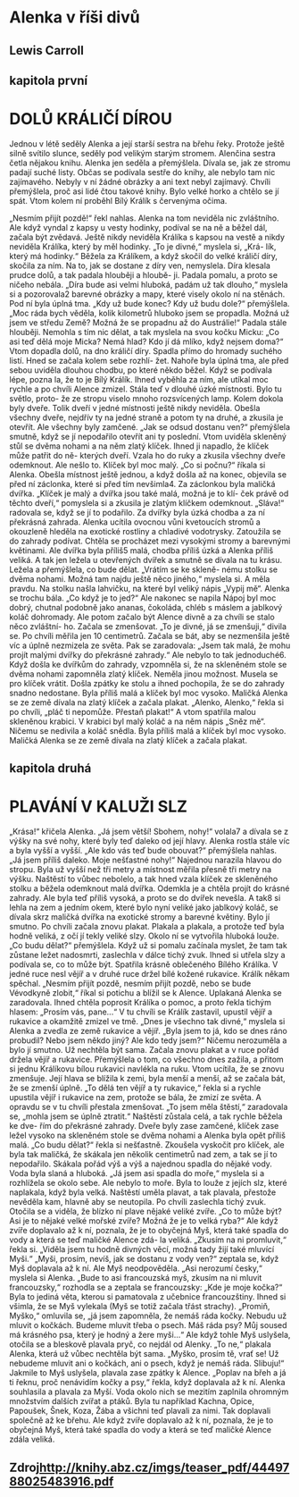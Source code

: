 ﻿# Alenka v říši divů

## Lewis Carroll

## kapitola první

# DOLŮ KRÁLIČÍ DÍROU

Jednou v létě seděly Alenka a její starší sestra na břehu řeky. Protože ještě silně svítilo slunce, seděly pod velikým starým stromem. Alenčina sestra četla nějakou knihu. Alenka jen seděla a přemýšlela. Dívala se, jak ze stromu padají suché listy.
Občas se podívala sestře do knihy, ale nebylo tam nic zajímavého. Nebyly v ní žádné obrázky a ani text nebyl zajímavý. Chvíli přemýšlela, proč asi lidé čtou takové knihy. Bylo velké horko a chtělo se jí spát. Vtom kolem ní proběhl Bílý Králík s červenýma očima.

„Nesmím přijít pozdě!“ řekl nahlas. Alenka na tom neviděla nic zvláštního. Ale když vyndal z kapsy u vesty hodinky, podíval se na ně a běžel dál, začala být zvědavá. Ještě nikdy neviděla Králíka s kapsou na vestě a nikdy neviděla Králíka, který by měl hodinky. „To je divné,“ myslela si, „Krá- lík, který má hodinky.“ Běžela za Králíkem, a když skočil do velké králičí díry, skočila za ním. Na to, jak se dostane z díry ven, nemyslela.
Díra klesala prudce dolů, a tak padala hlouběji a hloubě- ji. Padala pomalu, a proto se ničeho nebála. „Díra bude asi velmi hluboká, padám už tak dlouho,“ myslela si a pozorovala2 barevné obrázky a mapy, které visely okolo ní na stěnách. Pod ní byla úplná tma. „Kdy už bude konec? Kdy už budu dole?“ přemýšlela. „Moc ráda bych věděla, kolik kilometrů hluboko jsem se propadla. Možná už jsem ve středu Země? Možná že se propadnu až do Austrálie!“ Padala stále hlouběji. Nemohla s tím nic dělat, a tak myslela na svou kočku Micku: „Co asi teď dělá moje Micka? Nemá hlad? Kdo jí dá mlíko, když nejsem doma?“ Vtom dopadla dolů, na dno králičí díry. Spadla přímo do hromady suchého listí. Hned se začala kolem sebe rozhlí- žet. Nahoře byla úplná tma, ale před sebou uviděla dlouhou chodbu, po které někdo běžel. Když se podívala lépe, pozna la, že to je Bílý Králík. Ihned vyběhla za ním, ale utíkal moc rychle a po chvíli Alence zmizel. Stála teď v dlouhé úzké místnosti. Bylo tu světlo, proto- že ze stropu viselo mnoho rozsvícených lamp. Kolem dokola byly dveře. Tolik dveří v jedné místnosti ještě nikdy neviděla. Obešla všechny dveře, nejdřív ty na jedné straně a potom ty na druhé, a zkusila je otevřít. Ale všechny byly zamčené. „Jak se odsud dostanu ven?“ přemýšlela smutně, když se jí nepodařilo otevřít ani ty poslední.
Vtom uviděla skleněný stůl se dvěma nohami a na něm zlatý klíček. Ihned ji napadlo, že klíček může patřit do ně- kterých dveří. Vzala ho do ruky a zkusila všechny dveře odemknout. Ale nešlo to. Klíček byl moc malý. „Co si počnu?“ říkala si Alenka. Obešla místnost ještě jednou, a když došla až na konec, objevila se před ní záclonka, které si před tím nevšimla4. Za záclonkou byla maličká dvířka.
„Klíček je malý a dvířka jsou také malá, možná je to klí- ček právě od těchto dveří,“ pomyslela si a zkusila je zlatým klíčkem odemknout. „Sláva!“ radovala se, když se jí to podařilo. Za dvířky byla úzká chodba a za ní překrásná zahrada. Alenka ucítila ovocnou vůni kvetoucích stromů a okouzleně hleděla na exotické rostliny a chladivé vodotrysky. Zatoužila se do zahrady podívat. Chtěla se procházet mezi vysokými stromy a barevnými květinami. Ale dvířka byla příliš5 malá, chodba příliš úzká a Alenka příliš veliká. A tak jen ležela u otevřených dvířek a smutně se dívala na tu krásu. Ležela a přemýšlela, co bude dělat. „Vrátím se ke skleně- nému stolku se dvěma nohami. Možná tam najdu ještě něco jiného,“ myslela si. A měla pravdu. Na stolku našla lahvičku, na které byl veliký nápis „Vypij mě“. Alenka se trochu bála. „Co když je to jed?“ Ale nakonec se napila Nápoj byl moc dobrý, chutnal podobně jako ananas, čokoláda, chléb s máslem a jablkový koláč dohromady. Ale potom začalo být Alence divně a za chvíli se stalo něco zvláštní- ho. Začala se zmenšovat. „To je divné, já se zmenšuji,“ divila se. Po chvíli měřila jen 10 centimetrů. Začala se bát, aby se nezmenšila ještě víc a úplně nezmizela ze světa. Pak se zaradovala: „Jsem tak malá, že mohu projít malými dvířky do překrásné zahrady.“ Ale nebylo to tak jednoduché6. Když došla ke dvířkům do zahrady, vzpomněla si, že na skleněném stole se dvěma nohami zapomněla zlatý klíček. Neměla jinou možnost. Musela se pro klíček vrátit. Došla zpátky ke stolu a ihned pochopila, že se do zahrady snadno nedostane. Byla příliš malá a klíček byl moc vysoko. Maličká Alenka se ze země dívala na zlatý klíček a začala plakat. „Alenko, Alenko,“ řekla si po chvíli, „pláč ti nepomůže. Přestaň plakat!“ A vtom spatřila malou skleněnou krabici. V krabici byl malý koláč a na něm nápis „Sněz mě“. Ničemu se nedivila a koláč snědla. Byla příliš malá a klíček byl moc vysoko. Maličká Alenka se ze země dívala na zlatý klíček a začala plakat.

## kapitola druhá

# PLAVÁNÍ V KALUŽI SLZ

 „Krása!“ křičela Alenka. „Já jsem větší! Sbohem, nohy!“ volala7 a dívala se z výšky na své nohy, které byly teď daleko od její hlavy. Alenka rostla stále víc a byla vyšší a vyšší. „Ale kdo vás teď bude obouvat?“ přemýšlela nahlas. „Já jsem příliš daleko. Moje nešťastné nohy!“ Najednou narazila hlavou do stropu. Byla už vyšší než tři metry a místnost měřila přesně tři metry na výšku. Naštěstí to vůbec nebolelo, a tak hned vzala klíček ze skleněného stolku a běžela odemknout malá dvířka. Odemkla je a chtěla projít do krásné zahrady. Ale byla teď příliš vysoká, a proto se do dvířek nevešla. A tak8 si lehla na zem a jedním okem, které bylo nyní veliké jako jablkový koláč, se dívala skrz maličká dvířka na exotické stromy a barevné květiny. Bylo jí smutno. Po chvíli začala znovu plakat. Plakala a plakala, a protože teď byla hodně veliká, z očí jí tekly veliké slzy. Okolo ní se vytvořila hluboká louže. „Co budu dělat?“ přemýšlela. Když už si pomalu začínala myslet, že tam tak zůstane ležet nadosmrti, zaslechla v dálce tichý zvuk. Ihned si utřela slzy a podívala se, co to může být. Spatřila krásně oblečeného Bílého Králíka. V jedné ruce nesl vějíř a v druhé ruce držel bílé kožené rukavice. Králík někam spěchal. „Nesmím přijít pozdě, nesmím přijít pozdě, nebo se bude Vévodkyně zlobit,“ říkal si potichu a blížil se k Alence. Uplakaná Alenka se zaradovala. Ihned chtěla poprosit Králíka o pomoc, a proto řekla tichým hlasem: „Prosím vás, pane...“ V tu chvíli se Králík zastavil, upustil vějíř a rukavice a okamžitě zmizel ve tmě.
„Dnes je všechno tak divné,“ myslela si Alenka a zvedla ze země rukavice a vějíř. „Byla jsem to já, kdo se dnes ráno probudil? Nebo jsem někdo jiný? Ale kdo tedy jsem?“ Ničemu nerozuměla a bylo jí smutno. Už nechtěla být sama. Začala znovu plakat a v ruce pořád držela vějíř a rukavice. Přemýšlela o tom, co všechno dnes zažila, a přitom si jednu Králíkovu bílou rukavici navlékla na ruku. Vtom ucítila, že se znovu zmenšuje. Její hlava se blížila k zemi, byla menší a menší, až se začala bát, že se zmenší úplně. „To dělá ten vějíř a ty rukavice,“ řekla si a rychle upustila vějíř i rukavice na zem, protože se bála, že zmizí ze světa. A opravdu se v tu chvíli přestala zmenšovat. „To jsem měla štěstí,“ zaradovala se, „mohla jsem se úplně ztratit.“ Naštěstí zůstala celá, a tak rychle běžela ke dve- řím do překrásné zahrady. Dveře byly zase zamčené, klíček zase ležel vysoko na skleněném stole se dvěma nohami a Alenka byla opět příliš malá. „Co budu dělat?“ řekla si nešťastně. Zkoušela vyskočit pro klíček, ale byla tak maličká, že skákala jen několik centimetrů nad zem, a tak se jí to nepodařilo. Skákala pořád výš a výš a najednou spadla do nějaké vody. Voda byla slaná a hluboká. „Já jsem asi spadla do moře,“ myslela si a rozhlížela se okolo sebe. Ale nebylo to moře. Byla to louže z jejích slz, které naplakala, když byla velká. Naštěstí uměla plavat, a tak plavala, přestože nevěděla kam, hlavně aby se neutopila. Po chvíli zaslechla tichý zvuk. Otočila se a viděla, že blízko ní plave nějaké veliké zvíře. „Co to může být? Asi je to nějaké velké mořské zvíře? Možná že je to velká ryba?“ Ale když zvíře doplavalo až k ní, poznala, že je to obyčejná Myš, která také spadla do vody a která se teď maličké Alence zdá- la veliká. „Zkusím na ni promluvit,“ řekla si. „Viděla jsem tu hodně divných věcí, možná tady žijí také mluvící Myši.“
„Myši, prosím, nevíš, jak se dostanu z vody ven?“ zeptala se, když Myš doplavala až k ní. Ale Myš neodpověděla. „Asi nerozumí česky,“ myslela si Alenka. „Bude to asi francouzská myš, zkusím na ni mluvit francouzsky,“ rozhodla se a zeptala se francouzsky: „Kde je moje kočka?“ Byla to jediná věta, kterou si pamatovala z učebnice francouzštiny. Ihned si všimla, že se Myš vylekala (Myš se totiž začala třást strachy). „Promiň, Myško,“ omluvila se, „já jsem zapomněla, že nemáš ráda kočky. Nebudu už mluvit o kočkách. Budeme mluvit třeba o psech. Máš ráda psy? Můj soused má krásného psa, který je hodný a žere myši...“ Ale když tohle Myš uslyšela, otočila se a bleskově plavala pryč, co nejdál od Alenky. „To ne,“ plakala Alenka, která už vůbec nechtěla být sama. „Myško, prosím tě, vrať se! Už nebudeme mluvit ani o kočkách, ani o psech, když je nemáš ráda. Slibuju!“ Jakmile to Myš uslyšela, plavala zase zpátky k Alence. „Poplav na břeh a já ti řeknu, proč nenávidím kočky a psy,“ řekla, když doplavala až k ní. Alenka souhlasila a plavala za Myší. Voda okolo nich se mezitím zaplnila ohromným množstvím dalších zvířat a ptáků. Byla tu například Kachna, Opice, Papoušek, Šnek, Koza, Žába a všichni teď plavali za nimi. Tak doplavali společně až ke břehu. Ale když zvíře doplavalo až k ní, poznala, že je to obyčejná Myš, která také spadla do vody a která se teď maličké Alence zdála veliká.


## Zdroj<http://knihy.abz.cz/imgs/teaser_pdf/4449788025483916.pdf>
